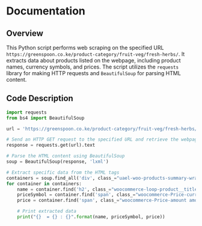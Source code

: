 # Documentation

## Overview

This Python script performs web scraping on the specified URL `https://greenspoon.co.ke/product-category/fruit-veg/fresh-herbs/`. It extracts data about products listed on the webpage, including product names, currency symbols, and prices. The script utilizes the `requests` library for making HTTP requests and `BeautifulSoup` for parsing HTML content.

## Code Description

```python
import requests
from bs4 import BeautifulSoup

url = 'https://greenspoon.co.ke/product-category/fruit-veg/fresh-herbs/'

# Send an HTTP GET request to the specified URL and retrieve the webpage content
response = requests.get(url).text

# Parse the HTML content using BeautifulSoup
soup = BeautifulSoup(response, 'lxml')

# Extract specific data from the HTML tags
containers = soup.find_all('div', class_="uael-woo-products-summary-wrap")
for container in containers:
    name = container.find('h2', class_="woocommerce-loop-product__title").text
    priceSymbol = container.find('span', class_="woocommerce-Price-currencySymbol").text
    price = container.find('span', class_="woocommerce-Price-amount amount").text

    # Print extracted data
    print("{}  = {} : {}".format(name, priceSymbol, price))
